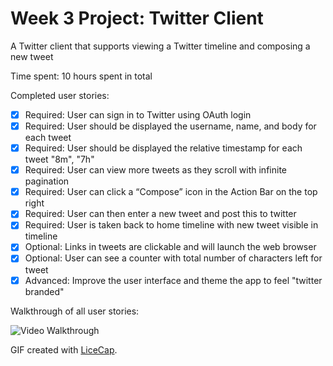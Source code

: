# Week 3 Project: Twitter Client

A Twitter client that supports viewing a Twitter timeline and composing a new tweet

Time spent: 10 hours spent in total

Completed user stories:

 * [x] Required: User can sign in to Twitter using OAuth login
 * [x] Required: User should be displayed the username, name, and body for each tweet
 * [x] Required: User should be displayed the relative timestamp for each tweet "8m", "7h"
 * [x] Required: User can view more tweets as they scroll with infinite pagination
 * [x] Required: User can click a “Compose” icon in the Action Bar on the top right
 * [x] Required: User can then enter a new tweet and post this to twitter
 * [x] Required: User is taken back to home timeline with new tweet visible in timeline
 * [x] Optional: Links in tweets are clickable and will launch the web browser
 * [x] Optional: User can see a counter with total number of characters left for tweet
 * [x] Advanced: Improve the user interface and theme the app to feel "twitter branded"

Walkthrough of all user stories:

![Video Walkthrough](https://cloud.githubusercontent.com/assets/4535/6318420/fad6fc6e-ba45-11e4-92df-8f0fed9b8d61.gif)

GIF created with [LiceCap](http://www.cockos.com/licecap/).
